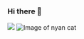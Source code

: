 ### Hi there 👋
![](https://komarev.com/ghpvc/?username=ledniy&color=blue)
![Image of nyan cat](https://art.pixilart.com/4b680819d6447f3.gif)

<!--
**ledniy/ledniy** is a ✨ _special_ ✨ repository because its `README.md` (this file) appears on your GitHub profile.

Here are some ideas to get you started:

- 🔭 I’m currently working on ...
- 🌱 I’m currently learning ...
- 👯 I’m looking to collaborate on ...
- 🤔 I’m looking for help with ...
- 💬 Ask me about ...
- 📫 How to reach me: ...
- 😄 Pronouns: ...
- ⚡ Fun fact: ...
-->
